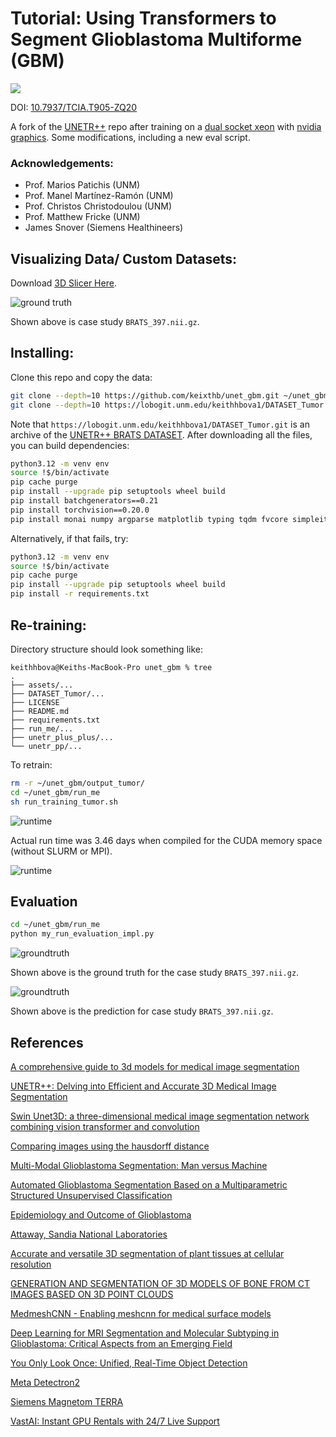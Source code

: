 #  Tutorial: Using Transformers to Segment Glioblastoma Multiforme (GBM)

![](https://i.imgur.com/waxVImv.png)

DOI: [10.7937/TCIA.T905-ZQ20](https://www.cancerimagingarchive.net/collection/glis-rt/)

A fork of the [UNETR++](https://github.com/Amshaker/unetr_plus_plus/) repo after training on a [dual socket xeon](https://www.intel.com/content/www/us/en/products/sku/120485/intel-xeon-gold-6140-processor-24-75m-cache-2-30-ghz/specifications.html) with [nvidia graphics](https://www.techpowerup.com/gpu-specs/tesla-p100-pcie-16-gb.c2888). Some modifications, including a new eval script. 

### Acknowledgements:
* Prof. Marios Patichis (UNM)
* Prof. Manel Martínez-Ramón (UNM)
* Prof. Christos Christodoulou (UNM)
* Prof. Matthew Fricke (UNM)
* James Snover (Siemens Healthineers)

## Visualizing Data/ Custom Datasets:

Download [3D Slicer Here](https://download.slicer.org).

![ground truth](assets/figs/Task003_tumor-imagesTr-BRATS_397_0002.png)

Shown above is case study ``BRATS_397.nii.gz``.


## Installing:


Clone this repo and copy the data:

```bash
git clone --depth=10 https://github.com/keixthb/unet_gbm.git ~/unet_gbm/
git clone --depth=10 https://lobogit.unm.edu/keithhbova1/DATASET_Tumor.git ~/unet_gbm/DATASET_Tumor
```

Note that ```https://lobogit.unm.edu/keithhbova1/DATASET_Tumor.git``` is an archive of the [UNETR++ BRATS DATASET](https://mbzuaiac-my.sharepoint.com/:u:/g/personal/abdelrahman_youssief_mbzuai_ac_ae/EaQOxpD2yE5Btl-UEBAbQa0BYFBCL4J2Ph-VF_sqZlBPSQ?e=DFY41h). After downloading all the files, you can build dependencies:

```bash
python3.12 -m venv env
source !$/bin/activate
pip cache purge
pip install --upgrade pip setuptools wheel build
pip install batchgenerators==0.21
pip install torchvision==0.20.0
pip install monai numpy argparse matplotlib typing tqdm fvcore simpleitk medpy nibabel timm einops pandas pyvista nibabel
```

Alternatively, if that fails, try:

```bash
python3.12 -m venv env
source !$/bin/activate
pip cache purge
pip install --upgrade pip setuptools wheel build
pip install -r requirements.txt
```

## Re-training:

Directory structure should look something like:

```console
keithhbova@Keiths-MacBook-Pro unet_gbm % tree
.
├── assets/...
├── DATASET_Tumor/...
├── LICENSE
├── README.md
├── requirements.txt
├── run_me/...
├── unetr_plus_plus/...
└── unetr_pp/...
```

To retrain:


```bash
rm -r ~/unet_gbm/output_tumor/
cd ~/unet_gbm/run_me
sh run_training_tumor.sh
```

![runtime](assets/figs/runtime.png)

Actual run time was 3.46 days when compiled for the CUDA memory space (without SLURM or MPI).

![runtime](assets/figs/progress.png)

## Evaluation

```bash
cd ~/unet_gbm/run_me
python my_run_evaluation_impl.py
```

![groundtruth](assets/figs/ground_truth.png)

Shown above is the ground truth for the case study ``BRATS_397.nii.gz``.


![groundtruth](assets/figs/predicted.png)

Shown above is the prediction for case study ``BRATS_397.nii.gz``.

## References

[A comprehensive guide to 3d models for medical image segmentation](https://www.datature.io/blog/a-comprehensive-guide-to-3d-models-for-medical-image-segmentation)

[UNETR++: Delving into Efficient and Accurate 3D Medical Image Segmentation](https://github.com/Amshaker/unetr_plus_plus/)

[Swin Unet3D: a three-dimensional medical image segmentation network combining vision transformer and convolution](https://bmcmedinformdecismak.biomedcentral.com/articles/10.1186/s12911-023-02129-z)

[Comparing images using the hausdorff distance](https://ieeexplore.ieee.org/document/232073/)

[Multi-Modal Glioblastoma Segmentation: Man versus Machine](https://journals.plos.org/plosone/article?id=10.1371/journal.pone.0096873)

[Automated Glioblastoma Segmentation Based on a Multiparametric Structured Unsupervised Classification](https://journals.plos.org/plosone/article?id=10.1371/journal.pone.0125143)

[Epidemiology and Outcome of Glioblastoma](https://pubmed.ncbi.nlm.nih.gov/29251870/)

[Attaway, Sandia National Laboratories](https://top500.org/system/179777/)

[Accurate and versatile 3D segmentation of plant tissues at cellular resolution](https://elifesciences.org/articles/57613)

[GENERATION AND SEGMENTATION OF 3D MODELS OF BONE FROM CT IMAGES BASED ON 3D POINT CLOUDS](https://macsphere.mcmaster.ca/handle/11375/27270)

[MedmeshCNN - Enabling meshcnn for medical surface models](https://www.sciencedirect.com/science/article/abs/pii/S0169260721004466?via%3Dihub)

[Deep Learning for MRI Segmentation and Molecular Subtyping in Glioblastoma: Critical Aspects from an Emerging Field](https://www.mdpi.com/2227-9059/12/8/1878)

[You Only Look Once: Unified, Real-Time Object Detection](https://ieeexplore.ieee.org/document/7780460)

[Meta Detectron2](https://github.com/facebookresearch/detectron2)

[Siemens Magnetom TERRA](https://www.siemens-healthineers.com/en-us/magnetic-resonance-imaging/7t-mri-scanner/magnetom-terra)

[VastAI: Instant GPU Rentals with 24/7 Live Support](https://vast.ai)
